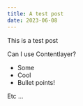 ```yaml
---
title: A test post
date: 2023-06-08
---
```


This is a test post

Can I use Contentlayer?

- Some 
- Cool 
- Bullet points!

Etc ...